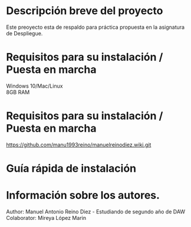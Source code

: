 # Descripción breve del proyecto

Este preoyecto esta de respaldo para práctica propuesta en la asignatura de Despliegue.

# Requisitos para su instalación / Puesta en marcha

Windows 10/Mac/Linux
<br>
8GB RAM

# Requisitos para su instalación / Puesta en marcha

https://github.com/manu1993reino/manuelreinodiez.wiki.git

# Guía rápida de instalación



# Información sobre los autores.

Author: Manuel Antonio Reino Diez - Estudiando de segundo año de DAW
Colaborator: Mireya López Marin
